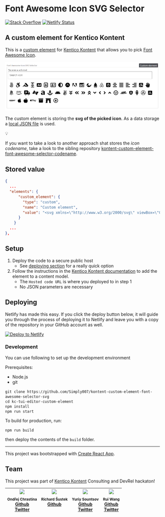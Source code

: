 # Font Awesome Icon SVG Selector

[![Stack Overflow](https://img.shields.io/badge/Stack%20Overflow-ASK%20NOW-FE7A16.svg?logo=stackoverflow&logoColor=white)](https://stackoverflow.com/tags/kentico-kontent)
[![Netlify Status](https://api.netlify.com/api/v1/badges/6a8536c6-626c-4c39-b072-df10de9e2c01/deploy-status)](https://app.netlify.com/sites/kontent-custom-element-font-awesome-selector-svg/deploys)

## A custom element for Kentico Kontent

This is a [custom element](https://docs.kontent.ai/tutorials/develop-apps/integrate/integrating-your-own-content-editing-features) for [Kentico Kontent](https://kontent.ai) that allows you to pick [Font Awesome Icon](https://fontawesome.com/icons).

![Font Awesome Icon SVG Selector](showcase.gif)

The custom element is storing the **svg of the picked icon**. As a data storage a [local JSON file](https://fontawesome.com/icons) is used.

:bulb:

If you want to take a look to another approach shat stores the *icon codename*, take a look to the sibling repository [kontent-custom-element-font-awesome-selector-codename](https://github.com/Simply007/kontent-custom-element-font-awesome-selector-codename).

## Stored value

```json
{
  ...
  "elements": {
      "custom_element": {
        "type": "custom",
        "name": "Custom element",
        "value": "<svg xmlns=\"http://www.w3.org/2000/svg\" viewBox=\"0 0 512 512\"><path d=\"M157.52 272h36.96L176 218.78 157.52 272zM352 256c-13.23 0-24 10.77-24 24s10.77 24 24 24 24-10.77 24-24-10.77-24-24-24zM464 64H48C21.5 64 0 85.5 0 112v288c0 26.5 21.5 48 48 48h416c26.5 0 48-21.5 48-48V112c0-26.5-21.5-48-48-48zM250.58 352h-16.94c-6.81 0-12.88-4.32-15.12-10.75L211.15 320h-70.29l-7.38 21.25A16 16 0 0 1 118.36 352h-16.94c-11.01 0-18.73-10.85-15.12-21.25L140 176.12A23.995 23.995 0 0 1 162.67 160h26.66A23.99 23.99 0 0 1 212 176.13l53.69 154.62c3.61 10.4-4.11 21.25-15.11 21.25zM424 336c0 8.84-7.16 16-16 16h-16c-4.85 0-9.04-2.27-11.98-5.68-8.62 3.66-18.09 5.68-28.02 5.68-39.7 0-72-32.3-72-72s32.3-72 72-72c8.46 0 16.46 1.73 24 4.42V176c0-8.84 7.16-16 16-16h16c8.84 0 16 7.16 16 16v160z\"/></svg>"
      }
    }
  ...
},
```

## Setup

1. Deploy the code to a secure public host
    * See [deploying section](#Deploying) for a really quick option
1. Follow the instructions in the [Kentico Kontent documentation](https://docs.kontent.ai/tutorials/develop-apps/integrate/integrating-your-own-content-editing-features#a-3--displaying-a-custom-element-in-kentico-kontent) to add the element to a content model.
    * The `Hosted code URL` is where you deployed to in step 1
    * No JSON parameters are necessary

## Deploying

Netlify has made this easy. If you click the deploy button below, it will guide you through the process of deploying it to Netlify and leave you with a copy of the repository in your GitHub account as well.

[![Deploy to Netlify](https://www.netlify.com/img/deploy/button.svg)](https://app.netlify.com/start/deploy?repository=https://github.com/Simply007/kontent-custom-element-font-awesome-selector-svg)

### Development

You can use following to set up the development environment

Prerequisites:

* Node.js
* git

```console
git clone https://github.com/Simply007/kontent-custom-element-font-awesome-selector-svg
cd kc-tui-editor-custom-element
npm install
npm run start
```

To build for production, run:

```console
npm run build
```

then deploy the contents of the `build` folder.

---

This project was bootstrapped with [Create React App](https://github.com/facebook/create-react-app).

## Team

This project was part of [Kentico Kontent](https://kontent.ai) Consulting and DevRel hackaton!

| <img src="https://avatars.githubusercontent.com/u/9218736" width="100px;"/><br /><sub>Ondřej Chrastina</sub><br/>[Github](https://github.com/Simply007) <br/>[Twitter](https://twitter.com/ChrastinaOndrej) | <img src="https://avatars.githubusercontent.com/u/7137351" width="100px;"/><br /><sub>Richard Šustek</sub><br/>[Github](https://github.com/enngage)<br/> &nbsp; | <img src="https://avatars.githubusercontent.com/u/34716163" width="100px;"/><br /><sub>Yuriy Sountsov</sub><br/>[Github](https://github.com/yuriys-kentico) <br/>[Twitter](https://twitter.com/sountsov) | <img src="https://avatars.githubusercontent.com/u/9750858" width="100px;"/><br /><sub>Rui Wang</sub><br/>[Github](https://github.com/RuiRayWang) <br/>[Twitter](https://twitter.com/RuiRayWang) |
| :---: | :---: | :---: | :---: |
